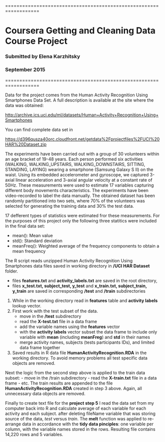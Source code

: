 ==================================================================
#	Coursera Getting and Cleaning Data Course Project
###	Submitted by Elena Karzhitsky
###	September 2015
==================================================================

Data for the project comes from the Human Activity Recognition Using Smartphones Data Set.  A full description is available at the site where the data was obtained:

http://archive.ics.uci.edu/ml/datasets/Human+Activity+Recognition+Using+Smartphones

You can find complete data set in

https://d396qusza40orc.cloudfront.net/getdata%2Fprojectfiles%2FUCI%20HAR%20Dataset.zip 

The experiments have been carried out with a group of 30 volunteers within an age bracket of 19-48 years. Each person performed six activities (WALKING, WALKING_UPSTAIRS, WALKING_DOWNSTAIRS, SITTING, STANDING, LAYING) wearing a smartphone (Samsung Galaxy S II) on the waist. Using its embedded accelerometer and gyroscope, we captured 3-axial linear acceleration and 3-axial angular velocity at a constant rate of 50Hz. These measurements were used to estimate 17 variables capturing different body movements characteristics.  The experiments have been video-recorded to label the data manually. The obtained dataset has been randomly partitioned into two sets, where 70% of the volunteers was selected for generating the training data and 30% the test data.

17 defferent types of statistics were estimated fror these measurements.  For the purposes of this project only the following three statitics were included in the final data set:

- mean(): Mean value
- std(): Standard deviation
- meanFreq(): Weighted average of the frequency components to obtain a mean frequency



The R script reads unzipped Human Activity Recognition Using Smartphones data files saved in working directory in **/UCI HAR Dataset** folder.
-  files **features.txt** and **activity_labels.txt** are saved in the root directory, 
-  files **x_test.txt, subject_test, y_test** and **x_train.txt, subject_train, y_train** are saved in corresponding **/test** and **/train** subdirectories

1.	While in the working directory read in **features** table and **activity labels** lookup vector.
2.	First work with the test subset of the data.  
	- move in the **/test** subdirectory
	- read the **X-test.txt** file in a data frame
	- add the variable names using the **features** vector 
	- with the **activity labels** vector subset the data frame to include only variable with **mean** (including **meanFreg**) and **std** in their names
	- merge activity names, subjects (tests participants IDs), and limited data frame together
3.	Saved results in R data file **HumanActivityRecognition.RDA** in the working directory.  To avoid memory problems all test specific data objects are removed.  

Next the logic from the second step above is applied to the train data subset: 
	- move in the /train subdirectory
	- read the **X-train.txt** file in a data frame
	- etc.
The train results are appended to the file **HumanActivityRecognition.RDA** created in step 3 above.  Again, all unnecessary data objects are removed.

Finally to create text file for the **project step 5** I read the data set from my computer back into R and calculate average of each variable for each activity and each subject.  after deleting fileName variable that was storing source of the data, *test* versus *train*.  The **melt** function was applied to re-arrange data in accordance with the **tidy data pinciples**: one variable per column, with the variable names stored in the rows.  Resulting file contains 14,220 rows and 5 variables.  